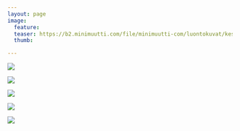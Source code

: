```yaml
---
layout: page
image:
  feature:
  teaser: https://b2.minimuutti.com/file/minimuutti-com/luontokuvat/kes%C3%A4/13/DS66074-245px.jpg
  thumb:

---
```


![](https://b2.minimuutti.com/file/minimuutti-com/luontokuvat/kes%C3%A4/13/DS66042-800px.jpg)

![](https://b2.minimuutti.com/file/minimuutti-com/luontokuvat/kes%C3%A4/13/DS66074-800px.jpg)

![](https://b2.minimuutti.com/file/minimuutti-com/luontokuvat/kes%C3%A4/13/DS66075-800px.jpg)

![](https://b2.minimuutti.com/file/minimuutti-com/luontokuvat/kes%C3%A4/13/DS66082-800px.jpg)

![](https://b2.minimuutti.com/file/minimuutti-com/luontokuvat/kes%C3%A4/13/DS66049-800px.jpg)
